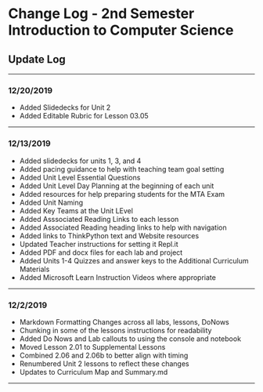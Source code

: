 # Change Log - 2nd Semester Introduction to Computer Science

## Update Log

-----------------

### 12/20/2019

* Added Slidedecks for Unit 2
* Added Editable Rubric for Lesson 03.05

------------------

### 12/13/2019

* Added slidedecks for units 1, 3, and 4
* Added pacing guidance to help with teaching team goal setting
* Added Unit Level Essential Questions
* Added Unit Level Day Planning at the beginning of each unit
* Added resources for help preparing students for the MTA Exam
* Added Unit Naming
* Added Key Teams at the Unit LEvel
* Added Asssociated Reading Links to each lesson
* Added Associated Reading heading links to help with navigation
* Added links to ThinkPython text and Website resources
* Updated Teacher instructions for setting it Repl.it
* Added PDF and docx files for each lab and project
* Added Units 1-4 Quizzes and answer keys to the Additional Curriculum Materials
* Added Microsoft Learn Instruction Videos where appropriate

------------------

### 12/2/2019

* Markdown Formatting Changes across all labs, lessons, DoNows
* Chunking in some of the lessons instructions for readability
* Added Do Nows and Lab callouts to using the console and notebook
* Moved Lesson 2.01 to Supplemental Lessons
* Combined 2.06 and 2.06b to better align with timing
* Renumbered Unit 2 lessons to reflect these changes
* Updates to Curriculum Map and Summary.md

------------------
